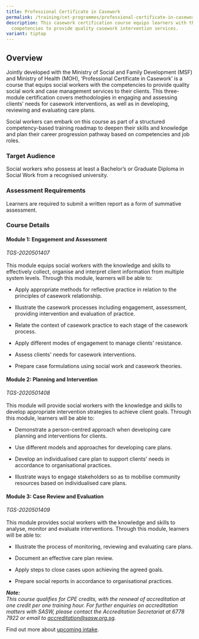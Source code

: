 ```yaml
---
title: Professional Certificate in Casework
permalink: /training/cet-programmes/professional-certificate-in-casework/
description: This casework certification course equips learners with the
  competencies to provide quality casework intervention services.
variant: tiptap
---
```

<h2><strong>Overview</strong></h2>
<p>Jointly developed with the Ministry of Social and Family Development (MSF)
and Ministry of Health (MOH), ‘Professional Certificate in Casework’ is
a course that equips social workers with the competencies to provide quality
social work and case management services to their clients. This three-module
certification covers methodologies in engaging and assessing clients’ needs
for casework interventions, as well as in developing, reviewing and evaluating
care plans.</p>
<p>Social workers can embark on this course as part of a structured competency-based
training roadmap to deepen their skills and knowledge and plan their career
progression pathway based on competencies and job roles.</p>
<h3><strong>Target Audience</strong></h3>
<p>Social workers who possess at least a Bachelor’s or Graduate Diploma in
Social Work from a recognised university.</p>
<h3><strong>Assessment Requirements</strong></h3>
<p>Learners are required to submit a written report as a form of summative
assessment.</p>
<h3><strong>Course Details</strong></h3>
<h4><strong>Module 1: Engagement and Assessment</strong></h4>
<p><em>TGS-2020501407<br></em>
<br>This module equips social workers with the knowledge and skills to effectively
collect, organise and interpret client information from multiple system
levels. Through this module, learners will be able to:</p>
<ul data-tight="true" class="tight">
<li>
<p>Apply appropriate methods for reflective practice in relation to the principles
of casework relationship.</p>
</li>
<li>
<p>Illustrate the casework processes including engagement, assessment, providing
intervention and evaluation of practice.</p>
</li>
<li>
<p>Relate the context of casework practice to each stage of the casework
process.</p>
</li>
<li>
<p>Apply different modes of engagement to manage clients' resistance.</p>
</li>
<li>
<p>Assess clients' needs for casework interventions.</p>
</li>
<li>
<p>Prepare case formulations using social work and casework theories.</p>
</li>
</ul>
<p></p>
<h4><strong>Module 2: Planning and Intervention</strong></h4>
<p><em>TGS-2020501408</em>
<br>
<br>This module will provide social workers with the knowledge and skills
to develop appropriate intervention strategies to achieve client goals.
Through this module, learners will be able to:</p>
<ul data-tight="true" class="tight">
<li>
<p>Demonstrate a person-centred approach when developing care planning and
interventions for clients.</p>
</li>
<li>
<p>Use different models and approaches for developing care plans.</p>
</li>
<li>
<p>Develop an individualised care plan to support clients' needs in accordance
to organisational practices.</p>
</li>
<li>
<p>Illustrate ways to engage stakeholders so as to mobilise community resources
based on individualised care plans.</p>
<p></p>
</li>
</ul>
<h4><strong>Module 3: Case Review and Evaluation</strong></h4>
<p><em>TGS-2020501409</em>
<br>
<br>This module provides social workers with the knowledge and skills to analyse,
monitor and evaluate interventions. Through this module, learners will
be able to:</p>
<ul data-tight="true" class="tight">
<li>
<p>Illustrate the process of monitoring, reviewing and evaluating care plans.</p>
</li>
<li>
<p>Document an effective care plan review.</p>
</li>
<li>
<p>Apply steps to close cases upon achieving the agreed goals.</p>
</li>
<li>
<p>Prepare social reports in accordance to organisational practices.</p>
</li>
</ul>
<p></p>
<p><strong><em>Note: <br></em></strong><em>This course qualifies for CPE credits, with the renewal of accreditation at one credit per one training hour. For further enquiries on accreditation matters with SASW, please contact the Accreditation Secretariat at 6778 7922 or email to <a href="mailto:accreditation@sasw.org.sg" rel="noopener noreferrer nofollow" target="_blank">accreditation@sasw.org.sg</a>.</em>
</p>
<p>Find out more about <a href="https://iltms.ssi.gov.sg/registration/schedule?coursecode=SCRS11" rel="noopener noreferrer nofollow" target="_blank">upcoming intake</a>.</p>